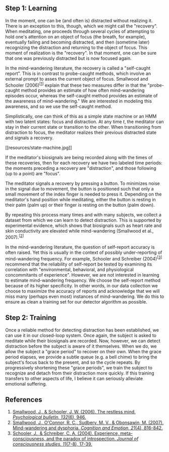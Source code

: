 ## Step 1: Learning
In the moment, one can be (and often is) distracted without realizing it. There is an exception to this, though, which we might call the "recovery". When meditating, one proceeds through several cycles of attempting to hold one's attention on an object of focus (the breath, for example), eventually failing and becoming distracted, and then (sometime later) recognizing the distraction and returning to the object of focus. This moment of realization is the "recovery". In that moment, one can be sure that one was previously distracted but is now focused again.

In the mind-wandering literature, the recovery is called a "self-caught report". This is in contrast to probe-caught methods, which involve an external prompt to asses the current object of focus. Smallwood and Schooler (2006)<sup>[[1](https://psycnet.apa.org/doiLanding?doi=10.1037%2F0033-2909.132.6.946)]</sup> explain that these two measures differ in that the "probe-caught method provides an estimate of how often mind-wandering episodes occur, whereas the self-caught method provides an estimate of the awareness of mind-wandering." We are interested in modeling this awareness, and so we use the self-caught method.

Simplistically, one can think of this as a simple state machine or an HMM with two latent states: focus and distraction. At any time _t_, the meditator can stay in their current state or transition to the other. When transitioning from distraction to focus, the meditator realizes their previous distracted state and signals a recovery.

[[resources/state-machine.jpg]]

If the meditator's biosignals are being recorded along with the times of these recoveries, then for each recovery we have two labeled time periods: the moments preceding a recovery are "distraction", and those following (up to a point) are "focus". 

The meditator signals a recovery by pressing a button. To minimizes noise in the signal due to movement, the button is positioned such that only a small movement of the index finger is needed to press it. Depending on the meditator's hand position while meditating, either the button is resting in their palm (palm up) or their finger is resting on the button (palm down).

By repeating this process many times and with many subjects, we collect a dataset from which we can learn to detect distraction. This is supported by experimental evidence, which shows that biosignals such as heart rate and skin conductivity are elevated while mind-wandering (Smallwood et al., 2007).<sup>[[2](https://www.tandfonline.com/doi/abs/10.1080/02699930600911531)]</sup>

In the mind-wandering literature, the question of self-report accuracy is often raised. Yet this is usually in the context of possibly under-reporting of mind-wandering frequency. For example, Schooler and Schreiber (2004)<sup>[[3](https://labs.psych.ucsb.edu/schooler/jonathan/sites/labs.psych.ucsb.edu.schooler.jonathan/files/pubs/schooler_schreiber_2004_-_paradox_of_introspection.pdf)]</sup> recommend that the reliability of self-report be tested by examining its correlation with "environmental, behavioral, and physiological concommitants of experience". However, we are not interested in learning to estimate mind-wandering frequency. We choose the self-report method because of its higher specificity. In other words, in our data collection we choose to maximize the accuracy of reports and acknowledge that we will miss many (perhaps even most) instances of mind-wandering. We do this to ensure as clean a training set for our detector algorithm as possible.

## Step 2: Training
Once a reliable method for detecting distraction has been established, we can use it in our closed-loop system. Once again, the subject is asked to meditate while their biosignals are recorded. Now, however, we can detect distraction before the subject is aware of it themselves. When we do, we allow the subject a "grace period" to recover on their own. When the grace period elapses, we provide a subtle queue (e.g. a bell chime) to bring the subject's focus back to the present, and so the cycle repeats. By progressively shortening these "grace periods", we train the subject to recognize and detach from their distraction more quickly. If this training transfers to other aspects of life, I believe it can seriously alleviate emotional suffering.

## References
1. [Smallwood, J., & Schooler, J. W. (2006). The restless mind. *Psychological bulletin, 132*(6), 946.](https://psycnet.apa.org/doiLanding?doi=10.1037%2F0033-2909.132.6.946)
2. [Smallwood, J., O'Connor, R. C., Sudbery, M. V., & Obonsawin, M. (2007). Mind-wandering and dysphoria. *Cognition and Emotion, 21*(4), 816-842.](https://www.tandfonline.com/doi/abs/10.1080/02699930600911531)
3. [Schooler, J., & Schreiber, C. A. (2004). Experience, meta-consciousness, and the paradox of introspection. *Journal of consciousness studies, 11*(7-8), 17-39.](https://labs.psych.ucsb.edu/schooler/jonathan/sites/labs.psych.ucsb.edu.schooler.jonathan/files/pubs/schooler_schreiber_2004_-_paradox_of_introspection.pdf)